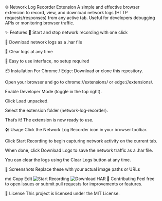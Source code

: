 🌐 Network Log Recorder Extension
A simple and effective browser extension to record, view, and download network logs (HTTP requests/responses) from any active tab. Useful for developers debugging APIs or monitoring browser traffic.

✨ Features
🔴 Start and stop network recording with one click

💾 Download network logs as a .har file

🧹 Clear logs at any time

🧭 Easy to use interface, no setup required

📦 Installation
For Chrome / Edge:
Download or clone this repository.

Open your browser and go to chrome://extensions/ or edge://extensions/.

Enable Developer Mode (toggle in the top right).

Click Load unpacked.

Select the extension folder (network-log-recorder).

That’s it! The extension is now ready to use.

🛠️ Usage
Click the Network Log Recorder icon in your browser toolbar.

Click Start Recording to begin capturing network activity on the current tab.

When done, click Download Logs to save the network traffic as a .har file.

You can clear the logs using the Clear Logs button at any time.

📸 Screenshots
Replace these with your actual image paths or URLs

md
Copy
Edit
![Start Recording](./assets/start-recording.png)
![Download HAR](./assets/download-logs.png)
🤝 Contributing
Feel free to open issues or submit pull requests for improvements or features.

📄 License
This project is licensed under the MIT License.
